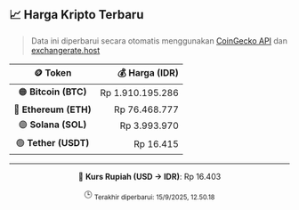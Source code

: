 

<!-- HARGA_KRIPTO -->
## 📈 Harga Kripto Terbaru

> Data ini diperbarui secara otomatis menggunakan [CoinGecko API](https://www.coingecko.com/) dan [exchangerate.host](https://exchangerate.host/)

<div align="center">

| 🪙 Token | 💰 Harga (IDR) |
|:------:|---------------:|
| 🟠 **Bitcoin (BTC)**   | Rp 1.910.195.286 |
| 🔵 **Ethereum (ETH)**  | Rp 76.468.777 |
| 🟣 **Solana (SOL)**    | Rp 3.993.970 |
| 🟢 **Tether (USDT)**   | Rp 16.415 |

---

💱 **Kurs Rupiah (USD → IDR)**: Rp 16.403

🕒 <sub>Terakhir diperbarui: 15/9/2025, 12.50.18</sub>

</div>
<!-- /HARGA_KRIPTO -->